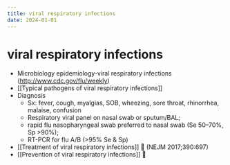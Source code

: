 ```yaml
---
title: viral respiratory infections
date: 2024-01-01
---
```


# viral respiratory infections

- Microbiology epidemiology-viral respiratory infections (<http://www.cdc.gov/flu/weekly>)
- [[Typical pathogens of viral respiratory infections]]
- Diagnosis
  - Sx: fever, cough, myalgias, SOB, wheezing, sore throat, rhinorrhea, malaise, confusion
  - Respiratory viral panel on nasal swab or sputum/BAL;
  - rapid flu nasopharyngeal swab preferred to nasal swab (Se 50–70%, Sp >90%);
  - RT-PCR for flu A/B (>95% Se & Sp)
- [[Treatment of viral respiratory infections]] 📄 (NEJM 2017;390:697)
- [[Prevention of viral respiratory infections]] 📄
